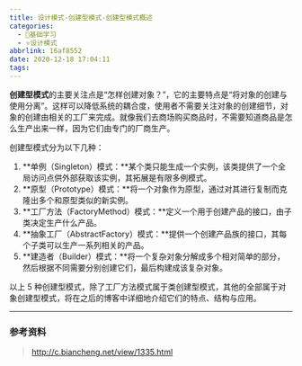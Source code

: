 ```yaml
---
title: 设计模式-创建型模式-创建型模式概述
categories:
  - 🌙基础学习
  - ⭐设计模式
abbrlink: 16af8552
date: 2020-12-18 17:04:11
tags:
---
```


**创建型模式**的主要关注点是“怎样创建对象？”，它的主要特点是“将对象的创建与使用分离”。这样可以降低系统的耦合度，使用者不需要关注对象的创建细节，对象的创建由相关的工厂来完成。就像我们去商场购买商品时，不需要知道商品是怎么生产出来一样，因为它们由专门的厂商生产。

创建型模式分为以下几种：
1. **单例（Singleton）模式：**某个类只能生成一个实例，该类提供了一个全局访问点供外部获取该实例，其拓展是有限多例模式。
2. **原型（Prototype）模式：**将一个对象作为原型，通过对其进行复制而克隆出多个和原型类似的新实例。
3. **工厂方法（FactoryMethod）模式：**定义一个用于创建产品的接口，由子类决定生产什么产品。
4. **抽象工厂（AbstractFactory）模式：**提供一个创建产品族的接口，其每个子类可以生产一系列相关的产品。
5. **建造者（Builder）模式：**将一个复杂对象分解成多个相对简单的部分，然后根据不同需要分别创建它们，最后构建成该复杂对象。

<!--more-->

以上 5 种创建型模式，除了工厂方法模式属于类创建型模式，其他的全部属于对象创建型模式，将在之后的博客中详细地介绍它们的特点、结构与应用。

***

### 参考资料

> <http://c.biancheng.net/view/1335.html>
